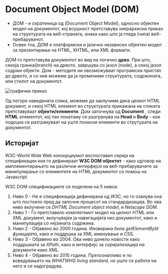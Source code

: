 # Document Object Model (DOM)

* ДОМ - е скратеница од (Document Object Model), односно објектен модел на документот, кој всушност претставува хиерархиски приказ на структурата на веб-страната, онака како што ја гледа (чита) веб-пребарувачот.
* Освен тоа, ДОМ е платформски и јазично независен објектен модел за презентирање на HTML, XHTML, или XML формати.

ДОМ го претставува документот во вид на логично **дрво**. При што, секоја гранка(branch) на дрвото, завршува со јазол (node), а секој јазол содржи објекти. Дом - методите ни овозможуваат програмски пристап до дрвото, и со нив можеме да ја промениме структурата, содржината, или стилот на документот. 




![графички приказ](https://www.plus.rs/wp-content/uploads/2020/02/pic_htmltree.gif)


Од погоре наведената слика, можеме да заклучиме дека целиот HTML документ, и секој HTML елемент во структурата прикажана на сликата претставуваат **објекти/елементи**. 
Дом започнува од **Document** , следи **HTML** елементот, кој пак понатаму се разгранува на **Head** и **Body** - кои подоцна се разгрануваат на уште пониски елементи во струтурата на документот.

## Историјат

W3C-World Wide Web конзорциумот воспоставил серија на спецификации кои го дефинираат **W3C DOM објектот** - како одговор на имплементирањето на различни интерфејси на веб-пребарувачите за манипулирање со елементите на HTML документот со помош на Javascript.

W3C DOM спецификациите се поделени на 5 нивоа:

1. Ниво 0 - Не е спецификација дефинирана од *W3C*, но го озанува она што постоело пред да започне процесот на стандардизација. Во ова ниво вклучени се *DHTML Document object model*, и *Netscape DOM*.
2. Ниво 1 - Го претставило комплетниот модел на целиот HTML или XML документ, вклучувајќи ја навигацијата низ документот, како и манипулација со нејзината содржина.
3. Ниво 2 - Објавено во 2000 година. Иновирана била *getElementByld функцијата*, како и поддршка за XML именување и CSS.
4. Ниво 3 - Објавено во 2004. Ова ниво донело новости како поддршката за *XPath*, како и интерфејс за *серијализација на документи како XML*.
5. Ниво 4 - Објавено во 2015 година. Препознатливо е по воведувањето на *WHATWHG living standard*, но уште се работи на него и се надоградува.
